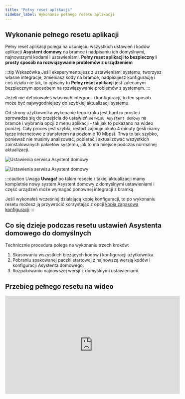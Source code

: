 ```yaml
---
title: "Pełny reset aplikacji"
sidebar_label: Wykonanie pełnego resetu aplikacji
---
```


## Wykonanie pełnego resetu aplikacji

Pełny reset aplikacji polega na usunięciu wszystkich ustawień i kodów aplikacji **Asystent domowy** na bramce i nadpisaniu ich domyślnymi, najnowszymi kodami i ustawieniami.
 **Pełny reset aplikacji to bezpieczny i prosty sposób na rozwiązywanie problemów z urządzeniem**

:::tip Wskazówka
Jeśli eksperymentujesz z ustawieniami systemu, tworzysz własne integracje, zmieniasz kody na bramce, nadpisujesz konfigurację i coś działa nie tak, to
opisany tu **Pełny reset aplikacji** jest zalecanym bezpiecznym sposobem na rozwiązywanie problemów z systemem.
:::



Jeżeli nie definiowałeś własnych integracji i konfiguracji, to ten sposób może być najwygodniejszy do szybkiej aktualizacji systemu.

Od strony użytkownika wykonanie tego kroku jest bardzo proste i sprowadza się do przejścia do ustawień `serwisu Asystent domowy` na bramce i wybrania opcji z menu aplikacji - tak jak to pokazano na wideo poniżej.
Cały proces jest szybki, restart zajmuje około 4 minuty (jeśli mamy łącze internetowe z transferem na poziomie 10 Mbps).
Trwa to tak szybko, ponieważ nie musimy analizować, pobierać i aktualizować wszystkich zainstalowanych pakietów systemu, jak to ma miejsce podczas normalnej aktualizacji.

![Ustawienia serwisu Asystent domowy](/img/en/bramka/settings_ais_service.png)


![Ustawienia serwisu Asystent domowy](/img/en/bramka/settings_ais_service_app_reset.png)

:::caution Uwaga
**Uwaga!** po takim resecie / takiej aktualizacji mamy kompletnie nowy system Asystent domowy z domyślnymi ustawieniami i część urządzeń może wymagać ponownej integracji z bramką.

Jeśli wykonałeś wcześniej działającą kopię konfiguracji, to po wykonaniu resetu możesz ją przywrócić korzystając z opcji [kopia zapasowa konfiguracji](/docs/ais_bramka_configuration_software#kopia-zapasowa-konfiguracji)
:::

## Co się dzieje podczas resetu ustawień Asystenta domowego do domyślnych

Technicznie procedura polega na wykonaniu trzech kroków:

1. Skasowaniu wszystkich bieżących kodów i konfiguracji użytkownika.
2. Pobraniu spakowanej paczki startowej z najnowszą wersją kodów i konfiguracji Asystenta domowego.
3. Rozpakowaniu najnowszej wersji z domyślnymi ustawieniami.


## Przebieg pełnego resetu na wideo

<iframe width="560" height="315"  src="https://www.youtube.com/embed/3FO9hBl1V90" frameBorder="0" allowFullScreen></iframe>
